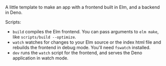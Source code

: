 A little template to make an app with a frontend built in Elm, and a backend in Deno.

Scripts:
- `build` compiles the Elm frontend. You can pass arguments to `elm make`, like `scripts/build --optimize`.
- `watch` watches for changes to your Elm source or the index html file and rebuilds the frontend in debug mode. You'll need `fswatch` installed.
- `dev` runs the `watch` script for the frontend, and serves the Deno application in watch mode.
